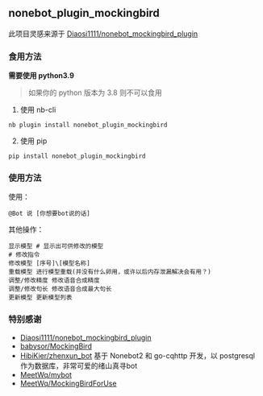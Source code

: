 ## nonebot_plugin_mockingbird

此项目灵感来源于 [Diaosi1111/nonebot_mockingbird_plugin](https://github.com/Diaosi1111/nonebot_mockingbird_plugin)

### 食用方法

**需要使用 python3.9**

> 如果你的 python 版本为 3.8 则不可以食用

1. 使用 nb-cli

```shell
nb plugin install nonebot_plugin_mockingbird
```

2. 使用 pip

```shell
pip install nonebot_plugin_mockingbird
```

### 使用方法

使用：

```
@Bot 说 [你想要bot说的话]
```

其他操作：

```
显示模型 # 显示出可供修改的模型
# 修改指令
修改模型 [序号]\[模型名称]
重载模型 进行模型重载(并没有什么卵用，或许以后内存泄漏解决会有用？)
调整/修改精度 修改语音合成精度
调整/修改句长 修改语音合成最大句长
更新模型 更新模型列表
```

### 特别感谢

- [Diaosi1111/nonebot_mockingbird_plugin](https://github.com/Diaosi1111/nonebot_mockingbird_plugin)
- [babysor/MockingBird](https://github.com/babysor/MockingBird)
- [HibiKier/zhenxun_bot](https://github.com/HibiKier/zhenxun_bot) 基于 Nonebot2 和 go-cqhttp 开发，以 postgresql 作为数据库，非常可爱的绪山真寻bot
- [MeetWq/mybot](https://github.com/MeetWq/mybot)
- [MeetWq/MockingBirdForUse](https://github.com/MeetWq/MockingBirdForUse)


